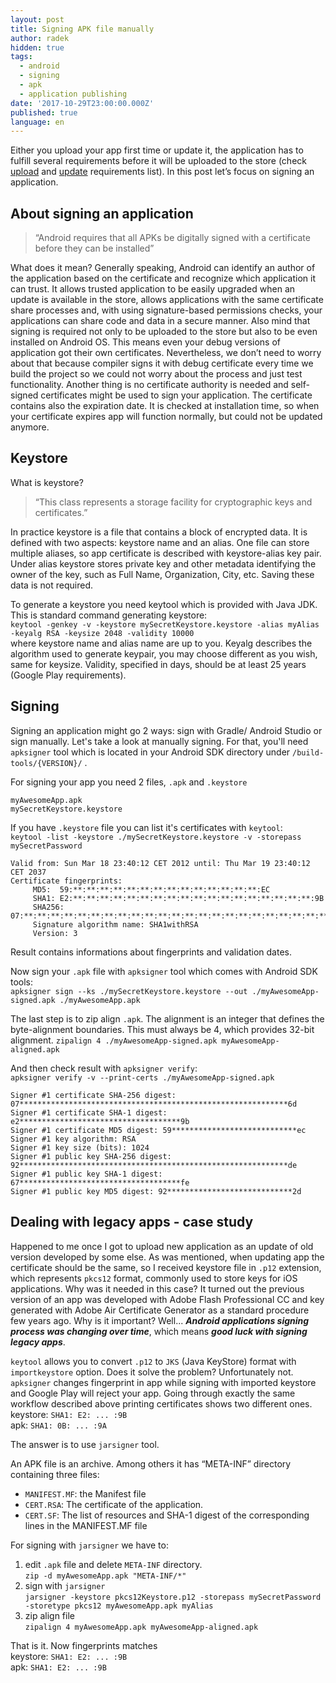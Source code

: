 ```yaml
---
layout: post
title: Signing APK file manually
author: radek
hidden: true
tags:
  - android
  - signing
  - apk
  - application publishing
date: '2017-10-29T23:00:00.000Z'
published: true
language: en
---
```


Either you upload your app first time or update it, the application has to fulfill several requirements before it will be uploaded to the store (check [upload](https://support.google.com/googleplay/android-developer/answer/113469) and [update](https://support.google.com/googleplay/android-developer/answer/113476) requirements list). In this post let’s focus on signing an application.

## About signing an application ##
> “Android requires that all APKs be digitally signed with a certificate before they can be installed”

What does it mean? Generally speaking, Android can identify an author of the application based on the certificate and recognize which application it can trust. It allows trusted application to be easily upgraded when an update is available in the store, allows applications with the same certificate share processes and, with using signature-based permissions checks, your applications can share code and data in a secure manner. Also mind that signing is required not only to be uploaded to the store but also to be even installed on Android OS. This means even your debug versions of application got their own certificates. Nevertheless, we don’t need to worry about that because compiler signs it with debug certificate every time we build the project so we could not worry about the process and just test functionality. Another thing is no certificate authority is needed and self-signed certificates might be used to sign your application. The certificate contains also the expiration date. It is checked at installation time, so when your certificate expires app will function normally, but could not be updated anymore.

## Keystore ##
What is keystore?
> “This class represents a storage facility for cryptographic keys and certificates.”

In practice keystore is a file that contains a block of encrypted data. It is defined with two aspects: keystore name and an alias. One file can store multiple aliases, so app certificate is described with keystore-alias key pair. Under alias keystore stores private key and other metadata identifying the owner of the key, such as Full Name, Organization, City, etc. Saving these data is not required.

To generate a keystore you need keytool which is provided with Java JDK. This is standard command generating keystore:  
`keytool -genkey -v -keystore mySecretKeystore.keystore -alias myAlias -keyalg RSA -keysize 2048 -validity 10000`  
where keystore name and alias name are up to you. Keyalg describes the algorithm used to generate keypair, you may choose different as you wish, same for keysize. Validity, specified in days, should be at least 25 years (Google Play requirements).

## Signing ##

Signing an application might go 2 ways: sign with Gradle/ Android Studio or sign manually. Let's take a look at manually signing. For that, you'll need `apksigner` tool which is located in your Android SDK directory under `/build-tools/{VERSION}/` .

For signing your app you need 2 files, `.apk` and `.keystore`

```shell
myAwesomeApp.apk
mySecretKeystore.keystore
```

If you have `.keystore` file you can list it's certificates with `keytool`:  
`keytool -list -keystore ./mySecretKeystore.keystore -v -storepass mySecretPassword`

```text
Valid from: Sun Mar 18 23:40:12 CET 2012 until: Thu Mar 19 23:40:12 CET 2037
Certificate fingerprints:
	 MD5:  59:**:**:**:**:**:**:**:**:**:**:**:**:**:**:EC
	 SHA1: E2:**:**:**:**:**:**:**:**:**:**:**:**:**:**:**:**:**:**:9B
	 SHA256: 07:**:**:**:**:**:**:**:**:**:**:**:**:**:**:**:**:**:**:**:**:**:**:**:**:**:**:**:**:**:**:6D
	 Signature algorithm name: SHA1withRSA
	 Version: 3
```

Result contains informations about fingerprints and validation dates.

Now sign your `.apk` file with `apksigner` tool which comes with Android SDK tools:  
`apksigner sign --ks ./mySecretKeystore.keystore --out ./myAwesomeApp-signed.apk ./myAwesomeApp.apk`   

The last step is to zip align `.apk`. The alignment is an integer that defines the byte-alignment boundaries. This must always be 4, which provides 32-bit alignment.
`zipalign 4 ./myAwesomeApp-signed.apk myAwesomeApp-aligned.apk`

And then check result with `apksigner verify`:  
`apksigner verify -v --print-certs ./myAwesomeApp-signed.apk`  
```text
Signer #1 certificate SHA-256 digest: 07************************************************************6d
Signer #1 certificate SHA-1 digest: e2************************************9b
Signer #1 certificate MD5 digest: 59****************************ec
Signer #1 key algorithm: RSA
Signer #1 key size (bits): 1024
Signer #1 public key SHA-256 digest: 92************************************************************de
Signer #1 public key SHA-1 digest: 67************************************fe
Signer #1 public key MD5 digest: 92****************************2d
```

## Dealing with legacy apps - case study ##

Happened to me once I got to upload new application as an update of old version developed by some else. As was mentioned, when updating app the certificate should be the same, so I received keystore file in `.p12` extension, which represents `pkcs12` format, commonly used to store keys for iOS applications. Why was it needed in this case? It turned out the previous version of an app was developed with Adobe Flash Professional CC and key generated with Adobe Air Certificate Generator as a standard procedure few years ago. Why is it important? Well... ***Android applications signing process was changing over time***, which means ***good luck with signing legacy apps***.

`keytool` allows you to convert `.p12` to `JKS` (Java KeyStore) format with `importkeystore` option. Does it solve the problem? Unfortunately not. `apksigner` changes fingerprint in app while signing with imported keystore and Google Play will reject your app. Going through exactly the same workflow described above printing certificates shows two different ones.   
keystore: `SHA1: E2: ... :9B`   
apk: `SHA1: 0B: ... :9A`

The answer is to use `jarsigner` tool.

An APK file is an archive. Among others it has “META-INF” directory containing three files:
* `MANIFEST.MF`: the Manifest file
* `CERT.RSA`: The certificate of the application.
* `CERT.SF`: The list of resources and SHA-1 digest of the corresponding lines in the MANIFEST.MF file

For signing with `jarsigner` we have to:   
1. edit `.apk` file and delete `META-INF` directory.   
`zip -d myAwesomeApp.apk "META-INF/*"`   
2. sign with `jarsigner`   
`jarsigner -keystore pkcs12Keystore.p12 -storepass mySecretPassword -storetype pkcs12 myAwesomeApp.apk myAlias`
3. zip align file   
`zipalign 4 myAwesomeApp.apk myAwesomeApp-aligned.apk`

That is it. Now fingerprints matches   
keystore: `SHA1: E2: ... :9B`   
apk: `SHA1: E2: ... :9B`

